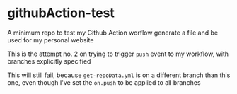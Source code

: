 # githubAction-test
A minimum repo to test my Github Action worflow generate a file and be used for my personal website

This is the attempt no. 2 on trying to trigger `push` event to my workflow, with branches explicitly specified

This will still fail, because `get-repoData.yml` is on a different branch than this one, even though I've set the `on.push` to be applied to all branches
